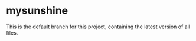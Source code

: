 # mysunshine
This is the default branch for this project, containing the latest version of all files.
